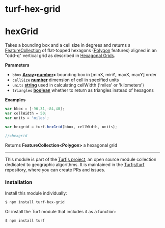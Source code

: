 # turf-hex-grid

# hexGrid

Takes a bounding box and a cell size in degrees and returns a [FeatureCollection](FeatureCollection) of flat-topped
hexagons ([Polygon](Polygon) features) aligned in an "odd-q" vertical grid as
described in [Hexagonal Grids](http://www.redblobgames.com/grids/hexagons/).

**Parameters**

-   `bbox` **[Array](https://developer.mozilla.org/en-US/docs/Web/JavaScript/Reference/Global_Objects/Array)&lt;[number](https://developer.mozilla.org/en-US/docs/Web/JavaScript/Reference/Global_Objects/Number)>** bounding box in [minX, minY, maxX, maxY] order
-   `cellSize` **[number](https://developer.mozilla.org/en-US/docs/Web/JavaScript/Reference/Global_Objects/Number)** dimension of cell in specified units
-   `units` **[string](https://developer.mozilla.org/en-US/docs/Web/JavaScript/Reference/Global_Objects/String)** used in calculating cellWidth ('miles' or 'kilometers')
-   `triangles` **[boolean](https://developer.mozilla.org/en-US/docs/Web/JavaScript/Reference/Global_Objects/Boolean)** whether to return as triangles instead of hexagons

**Examples**

```javascript
var bbox = [-96,31,-84,40];
var cellWidth = 50;
var units = 'miles';

var hexgrid = turf.hexGrid(bbox, cellWidth, units);

//=hexgrid
```

Returns **FeatureCollection&lt;Polygon>** a hexagonal grid

---

This module is part of the [Turfjs project](http://turfjs.org/), an open source
module collection dedicated to geographic algorithms. It is maintained in the
[Turfjs/turf](https://github.com/Turfjs/turf) repository, where you can create
PRs and issues.

### Installation

Install this module individually:

```sh
$ npm install turf-hex-grid
```

Or install the Turf module that includes it as a function:

```sh
$ npm install turf
```
